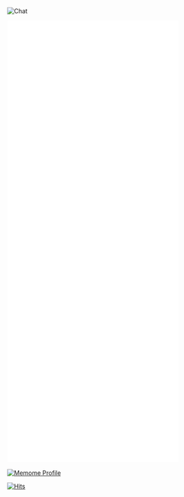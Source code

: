 </br>

![Chat](https://github.com/jungclaire/jungclaire/blob/main/chat.svg)

![Metrics](https://github.com/changerlemond/changerlemond/blob/main/github-metrics.svg)

[![Memome Profile](https://readme.memome.be/v1/jungclaire)](https://github.com/changerlemond/)

[![Hits](https://hits.seeyoufarm.com/api/count/incr/badge.svg?url=https%3A%2F%2Fgithub.com%2Fchangerlemond&count_bg=%23D9A9DF&title_bg=%2394C4FB&icon=&icon_color=%23E7E7E7&title=today&edge_flat=false)](https://hits.seeyoufarm.com)
